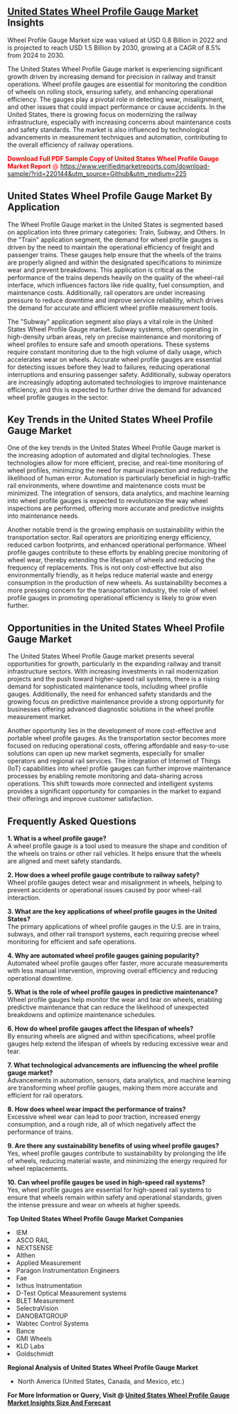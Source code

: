 <h2><a href="https://www.verifiedmarketreports.com/download-sample/?rid=220144&amp;utm_source=Github&amp;utm_medium=225" target="_blank">United States Wheel Profile Gauge Market</a> Insights</h2><p>Wheel Profile Gauge Market size was valued at USD 0.8 Billion in 2022 and is projected to reach USD 1.5 Billion by 2030, growing at a CAGR of 8.5% from 2024 to 2030.</p><p> <p>The United States Wheel Profile Gauge market is experiencing significant growth driven by increasing demand for precision in railway and transit operations. Wheel profile gauges are essential for monitoring the condition of wheels on rolling stock, ensuring safety, and enhancing operational efficiency. The gauges play a pivotal role in detecting wear, misalignment, and other issues that could impact performance or cause accidents. In the United States, there is growing focus on modernizing the railway infrastructure, especially with increasing concerns about maintenance costs and safety standards. The market is also influenced by technological advancements in measurement techniques and automation, contributing to the overall efficiency of railway operations.</p> <p><p><span class=""><span style="color: #ff0000;"><strong>Download Full PDF Sample Copy of United States Wheel Profile Gauge Market Report</strong> @ </span><a href="https://www.verifiedmarketreports.com/download-sample/?rid=220144&amp;utm_source=Github&amp;utm_medium=225" target="_blank">https://www.verifiedmarketreports.com/download-sample/?rid=220144&amp;utm_source=Github&amp;utm_medium=225</a></span></p></p> <h2>United States Wheel Profile Gauge Market By Application</h2> <p>The Wheel Profile Gauge market in the United States is segmented based on application into three primary categories: Train, Subway, and Others. In the "Train" application segment, the demand for wheel profile gauges is driven by the need to maintain the operational efficiency of freight and passenger trains. These gauges help ensure that the wheels of the trains are properly aligned and within the designated specifications to minimize wear and prevent breakdowns. This application is critical as the performance of the trains depends heavily on the quality of the wheel-rail interface, which influences factors like ride quality, fuel consumption, and maintenance costs. Additionally, rail operators are under increasing pressure to reduce downtime and improve service reliability, which drives the demand for accurate and efficient wheel profile measurement tools.</p> <p>The "Subway" application segment also plays a vital role in the United States Wheel Profile Gauge market. Subway systems, often operating in high-density urban areas, rely on precise maintenance and monitoring of wheel profiles to ensure safe and smooth operations. These systems require constant monitoring due to the high volume of daily usage, which accelerates wear on wheels. Accurate wheel profile gauges are essential for detecting issues before they lead to failures, reducing operational interruptions and ensuring passenger safety. Additionally, subway operators are increasingly adopting automated technologies to improve maintenance efficiency, and this is expected to further drive the demand for advanced wheel profile gauges in the sector.</p> <h2>Key Trends in the United States Wheel Profile Gauge Market</h2> <p>One of the key trends in the United States Wheel Profile Gauge market is the increasing adoption of automated and digital technologies. These technologies allow for more efficient, precise, and real-time monitoring of wheel profiles, minimizing the need for manual inspection and reducing the likelihood of human error. Automation is particularly beneficial in high-traffic rail environments, where downtime and maintenance costs must be minimized. The integration of sensors, data analytics, and machine learning into wheel profile gauges is expected to revolutionize the way wheel inspections are performed, offering more accurate and predictive insights into maintenance needs.</p> <p>Another notable trend is the growing emphasis on sustainability within the transportation sector. Rail operators are prioritizing energy efficiency, reduced carbon footprints, and enhanced operational performance. Wheel profile gauges contribute to these efforts by enabling precise monitoring of wheel wear, thereby extending the lifespan of wheels and reducing the frequency of replacements. This is not only cost-effective but also environmentally friendly, as it helps reduce material waste and energy consumption in the production of new wheels. As sustainability becomes a more pressing concern for the transportation industry, the role of wheel profile gauges in promoting operational efficiency is likely to grow even further.</p> <h2>Opportunities in the United States Wheel Profile Gauge Market</h2> <p>The United States Wheel Profile Gauge market presents several opportunities for growth, particularly in the expanding railway and transit infrastructure sectors. With increasing investments in rail modernization projects and the push toward higher-speed rail systems, there is a rising demand for sophisticated maintenance tools, including wheel profile gauges. Additionally, the need for enhanced safety standards and the growing focus on predictive maintenance provide a strong opportunity for businesses offering advanced diagnostic solutions in the wheel profile measurement market.</p> <p>Another opportunity lies in the development of more cost-effective and portable wheel profile gauges. As the transportation sector becomes more focused on reducing operational costs, offering affordable and easy-to-use solutions can open up new market segments, especially for smaller operators and regional rail services. The integration of Internet of Things (IoT) capabilities into wheel profile gauges can further improve maintenance processes by enabling remote monitoring and data-sharing across operations. This shift towards more connected and intelligent systems provides a significant opportunity for companies in the market to expand their offerings and improve customer satisfaction.</p> <h2>Frequently Asked Questions</h2> <p><b>1. What is a wheel profile gauge?</b><br> A wheel profile gauge is a tool used to measure the shape and condition of the wheels on trains or other rail vehicles. It helps ensure that the wheels are aligned and meet safety standards.</p> <p><b>2. How does a wheel profile gauge contribute to railway safety?</b><br> Wheel profile gauges detect wear and misalignment in wheels, helping to prevent accidents or operational issues caused by poor wheel-rail interaction.</p> <p><b>3. What are the key applications of wheel profile gauges in the United States?</b><br> The primary applications of wheel profile gauges in the U.S. are in trains, subways, and other rail transport systems, each requiring precise wheel monitoring for efficient and safe operations.</p> <p><b>4. Why are automated wheel profile gauges gaining popularity?</b><br> Automated wheel profile gauges offer faster, more accurate measurements with less manual intervention, improving overall efficiency and reducing operational downtime.</p> <p><b>5. What is the role of wheel profile gauges in predictive maintenance?</b><br> Wheel profile gauges help monitor the wear and tear on wheels, enabling predictive maintenance that can reduce the likelihood of unexpected breakdowns and optimize maintenance schedules.</p> <p><b>6. How do wheel profile gauges affect the lifespan of wheels?</b><br> By ensuring wheels are aligned and within specifications, wheel profile gauges help extend the lifespan of wheels by reducing excessive wear and tear.</p> <p><b>7. What technological advancements are influencing the wheel profile gauge market?</b><br> Advancements in automation, sensors, data analytics, and machine learning are transforming wheel profile gauges, making them more accurate and efficient for rail operators.</p> <p><b>8. How does wheel wear impact the performance of trains?</b><br> Excessive wheel wear can lead to poor traction, increased energy consumption, and a rough ride, all of which negatively affect the performance of trains.</p> <p><b>9. Are there any sustainability benefits of using wheel profile gauges?</b><br> Yes, wheel profile gauges contribute to sustainability by prolonging the life of wheels, reducing material waste, and minimizing the energy required for wheel replacements.</p> <p><b>10. Can wheel profile gauges be used in high-speed rail systems?</b><br> Yes, wheel profile gauges are essential for high-speed rail systems to ensure that wheels remain within safety and operational standards, given the intense pressure and wear on wheels at higher speeds.</p> </p><p><strong>Top United States Wheel Profile Gauge Market Companies</strong></p><div data-test-id=""><p><li>IEM</li><li> ASCO RAIL</li><li> NEXTSENSE</li><li> Althen</li><li> Applied Measurement</li><li> Paragon Instrumentation Engineers</li><li> Fae</li><li> Ixthus Instrumentation</li><li> D-Test Optical Measurement systems</li><li> BLET Measurement</li><li> SelectraVision</li><li> DANOBATGROUP</li><li> Wabtec Control Systems</li><li> Bance</li><li> GMI Wheels</li><li> KLD Labs</li><li> Goldschmidt</li></p><div><strong>Regional Analysis of&nbsp;United States Wheel Profile Gauge Market</strong></div><ul><li dir="ltr"><p dir="ltr">North America&nbsp;(United States, Canada, and Mexico, etc.)</p></li></ul><p><strong>For More Information or Query, Visit @&nbsp;</strong><strong><a href="https://www.verifiedmarketreports.com/product/wheel-profile-gauge-market/?utm_source=Github&amp;utm_medium=225" target="_blank">United States Wheel Profile Gauge Market Insights Size And Forecast</a></strong></p></div>
